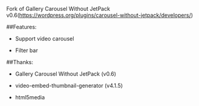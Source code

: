 Fork of Gallery Carousel Without JetPack v0.6(https://wordpress.org/plugins/carousel-without-jetpack/developers/)

##Features:

- Support video carousel

- Filter bar


##Thanks:

- Gallery Carousel Without JetPack (v0.6)

- video-embed-thumbnail-generator (v4.1.5)

- html5media
